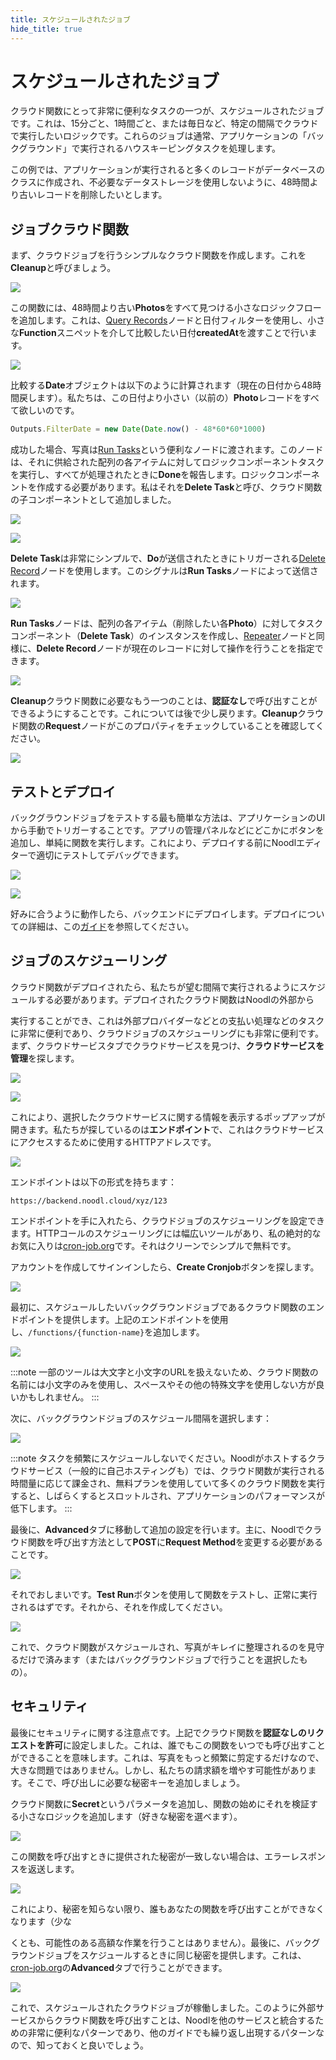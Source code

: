 ```yaml
---
title: スケジュールされたジョブ
hide_title: true
---
```


# スケジュールされたジョブ

クラウド関数にとって非常に便利なタスクの一つが、スケジュールされたジョブです。これは、15分ごと、1時間ごと、または毎日など、特定の間隔でクラウドで実行したいロジックです。これらのジョブは通常、アプリケーションの「バックグラウンド」で実行されるハウスキーピングタスクを処理します。

この例では、アプリケーションが実行されると多くのレコードがデータベースのクラスに作成され、不必要なデータストレージを使用しないように、48時間より古いレコードを削除したいとします。

## ジョブクラウド関数
まず、クラウドジョブを行うシンプルなクラウド関数を作成します。これを**Cleanup**と呼びましょう。

<div className="ndl-image-with-background l">

![](/docs/guides/cloud-logic/scheduled-jobs/cleanup-1.png)

</div>

この関数には、48時間より古い**Photos**をすべて見つける小さなロジックフローを追加します。これは、[Query Records](/nodes/data/cloud-data/query-records)ノードと日付フィルターを使用し、小さな**Function**スニペットを介して比較したい日付**createdAt**を渡すことで行います。

<div className="ndl-image-with-background xl">

![](/docs/guides/cloud-logic/scheduled-jobs/cleanup-nodes-1.png)

</div>

比較する**Date**オブジェクトは以下のように計算されます（現在の日付から48時間戻します）。私たちは、この日付より小さい（以前の）**Photo**レコードをすべて欲しいのです。

```javascript
Outputs.FilterDate = new Date(Date.now() - 48*60*60*1000)
```

成功した場合、写真は[Run Tasks](/nodes/data/run-tasks)という便利なノードに渡されます。このノードは、それに供給された配列の各アイテムに対してロジックコンポーネントタスクを実行し、すべてが処理されたときに**Done**を報告します。ロジックコンポーネントを作成する必要があります。私はそれを**Delete Task**と呼び、クラウド関数の子コンポーネントとして追加しました。

<div className="ndl-image-with-background l">

![](/docs/guides/cloud-logic/scheduled-jobs/cleanup-delete-0.png)

</div>

<div className="ndl-image-with-background l">

![](/docs/guides/cloud-logic/scheduled-jobs/cleanup-delete-1.png)

</div>

**Delete Task**は非常にシンプルで、**Do**が送信されたときにトリガーされる[Delete Record](/nodes/data/cloud-data/delete-record)ノードを使用します。このシグナルは**Run Tasks**ノードによって送信されます。

<div className="ndl-image-with-background xl">

![](/docs/guides/cloud-logic/scheduled-jobs/cleanup-delete-2.png)

</div>

**Run Tasks**ノードは、配列の各アイテム（削除したい各**Photo**）に対してタスクコンポーネント（**Delete Task**）のインスタンスを作成し、[Repeater](/nodes/ui-controls/repeater)ノードと同様に、**Delete Record**ノードが現在のレコードに対して操作を行うことを指定できます。

<div className="ndl-image-with-background l">

![](/docs/guides/cloud-logic/scheduled-jobs/cleanup-delete-3.png)

</div>

**Cleanup**クラウド関数に必要なもう一つのことは、**認証なし**で呼び出すことができるようにすることです。これについては後で少し戻ります。**Cleanup**クラウド関数の**Request**ノードがこのプロパティをチェックしていることを確認してください。

<div className="ndl-image-with-background l">

![](/docs/guides/cloud-logic/scheduled-jobs/cleanup-noauth.png)

</div>

## テストとデプロイ

バックグラウンドジョブをテストする最も簡単な方法は、アプリケーションのUIから手動でトリガーすることです。アプリの管理パネルなどにどこかにボタンを追加し、単純に関数を実行します。これにより、デプロイする前にNoodlエディターで適切にテストしてデバッグできます。

<div className="ndl-image-with-background m">

![](/docs/guides/cloud-logic/scheduled-jobs/cleanup-test-1.png)

</div>

<div className="ndl-image-with-background xl">

![](/docs/guides/cloud-logic/scheduled-jobs/cleanup-test-2.png)

</div>

好みに合うように動作したら、バックエンドにデプロイします。デプロイについての詳細は、この[ガイド](/docs/guides/cloud-logic/introduction#deploying)を参照してください。

## ジョブのスケジューリング

クラウド関数がデプロイされたら、私たちが望む間隔で実行されるようにスケジュールする必要があります。デプロイされたクラウド関数はNoodlの外部から

実行することができ、これは外部プロバイダーなどとの支払い処理などのタスクに非常に便利であり、クラウドジョブのスケジューリングにも非常に便利です。まず、クラウドサービスタブでクラウドサービスを見つけ、**クラウドサービスを管理**を探します。

<div className="ndl-image-with-background l">

![](/docs/guides/cloud-logic/scheduled-jobs/bg-schedule-1.png)

</div>

<div className="ndl-image-with-background m">

![](/docs/guides/cloud-logic/scheduled-jobs/bg-schedule-2.png)

</div>

これにより、選択したクラウドサービスに関する情報を表示するポップアップが開きます。私たちが探しているのは**エンドポイント**で、これはクラウドサービスにアクセスするために使用するHTTPアドレスです。

<div className="ndl-image-with-background xl">

![](/docs/guides/cloud-logic/scheduled-jobs/bg-schedule-3.png)

</div>

エンドポイントは以下の形式を持ちます：

```
https://backend.noodl.cloud/xyz/123
```

エンドポイントを手に入れたら、クラウドジョブのスケジューリングを設定できます。HTTPコールのスケジューリングには幅広いツールがあり、私の絶対的なお気に入りは[cron-job.org](https://cron-job.org/)です。それはクリーンでシンプルで無料です。

アカウントを作成してサインインしたら、**Create Cronjob**ボタンを探します。

<div className="ndl-image-with-background m">

![](/docs/guides/cloud-logic/scheduled-jobs/cron-1.png)

</div>

最初に、スケジュールしたいバックグラウンドジョブであるクラウド関数のエンドポイントを提供します。上記のエンドポイントを使用し、```/functions/{function-name}```を追加します。

<div className="ndl-image-with-background xl">

![](/docs/guides/cloud-logic/scheduled-jobs/cron-2.png)

</div>

:::note
一部のツールは大文字と小文字のURLを扱えないため、クラウド関数の名前には小文字のみを使用し、スペースやその他の特殊文字を使用しない方が良いかもしれません。
:::

次に、バックグラウンドジョブのスケジュール間隔を選択します：

<div className="ndl-image-with-background m">

![](/docs/guides/cloud-logic/scheduled-jobs/cron-3.png)

</div>

:::note
タスクを頻繁にスケジュールしないでください。Noodlがホストするクラウドサービス（一般的に自己ホスティングも）では、クラウド関数が実行される時間量に応じて課金され、無料プランを使用していて多くのクラウド関数を実行すると、しばらくするとスロットルされ、アプリケーションのパフォーマンスが低下します。
:::

最後に、**Advanced**タブに移動して追加の設定を行います。主に、Noodlでクラウド関数を呼び出す方法として**POST**に**Request Method**を変更する必要があることです。

<div className="ndl-image-with-background l">

![](/docs/guides/cloud-logic/scheduled-jobs/cron-4.png)

</div>

それでおしまいです。**Test Run**ボタンを使用して関数をテストし、正常に実行されるはずです。それから、それを作成してください。

<div className="ndl-image-with-background m">

![](/docs/guides/cloud-logic/scheduled-jobs/cron-5.png)

</div>

これで、クラウド関数がスケジュールされ、写真がキレイに整理されるのを見守るだけで済みます（またはバックグラウンドジョブで行うことを選択したもの）。

## セキュリティ

最後にセキュリティに関する注意点です。上記でクラウド関数を**認証なしのリクエストを許可**に設定しました。これは、誰でもこの関数をいつでも呼び出すことができることを意味します。これは、写真をもっと頻繁に剪定するだけなので、大きな問題ではありません。しかし、私たちの請求額を増やす可能性があります。そこで、呼び出しに必要な秘密キーを追加しましょう。

クラウド関数に**Secret**というパラメータを追加し、関数の始めにそれを検証する小さなロジックを追加します（好きな秘密を選べます）。

<div className="ndl-image-with-background xl">

![](/docs/guides/cloud-logic/scheduled-jobs/security-1.png)

</div>

この関数を呼び出すときに提供された秘密が一致しない場合は、エラーレスポンスを返送します。

<div className="ndl-image-with-background m">

![](/docs/guides/cloud-logic/scheduled-jobs/security-2.png)

</div>

これにより、秘密を知らない限り、誰もあなたの関数を呼び出すことができなくなります（少な

くとも、可能性のある高額な作業を行うことはありません）。最後に、バックグラウンドジョブをスケジュールするときに同じ秘密を提供します。これは、[cron-job.org](https://cron-job.org/)の**Advanced**タブで行うことができます。

<div className="ndl-image-with-background l">

![](/docs/guides/cloud-logic/scheduled-jobs/security-3.png)

</div>

これで、スケジュールされたクラウドジョブが稼働しました。このように外部サービスからクラウド関数を呼び出すことは、Noodlを他のサービスと統合するための非常に便利なパターンであり、他のガイドでも繰り返し出現するパターンなので、知っておくと良いでしょう。